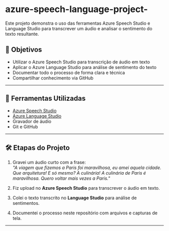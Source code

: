 # azure-speech-language-project-
Este projeto demonstra o uso das ferramentas Azure Speech Studio e Language Studio para transcrever um áudio e analisar o sentimento do texto resultante.


## 🎯 Objetivos

- Utilizar o Azure Speech Studio para transcrição de áudio em texto
- Aplicar o Azure Language Studio para análise de sentimento do texto
- Documentar todo o processo de forma clara e técnica
- Compartilhar conhecimento via GitHub

---

## 🧪 Ferramentas Utilizadas

- [Azure Speech Studio](https://speech.microsoft.com/)
- [Azure Language Studio](https://language.azure.com/)
- Gravador de áudio 
- Git e GitHub

---

## 🛠️ Etapas do Projeto

1. Gravei um áudio curto com a frase:  
   *"A viagem que fizemos a Paris foi maravilhosa, eu amei aquela cidade. Que arquitetura! E só mesmo? A culinária! A culinária de Paris é maravilhosa. Quero voltar mais vezes a Paris."*

2. Fiz upload no **Azure Speech Studio** para transcrever o áudio em texto.
3. Colei o texto transcrito no **Language Studio** para análise de sentimentos.
4. Documentei o processo neste repositório com arquivos e capturas de tela.

---
